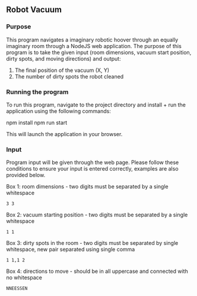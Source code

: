 ## Robot Vacuum

### Purpose
This program navigates a imaginary robotic hoover through an equally imaginary room through a NodeJS web application.
The purpose of this program is to take the given input (room dimensions, vacuum start position, dirty spots, and moving directions) and output:
  
  1. The final position of the vacuum (X, Y)
  2. The number of dirty spots the robot cleaned

### Running the program
To run this program, navigate to the project directory and install + run the application using the following commands:

npm install
npm run start

This will launch the application in your browser.

### Input
Program input will be given through the web page. Please follow these conditions to ensure your input is entered correctly, examples are also provided below.

  Box 1: room dimensions - two digits must be separated by a single whitespace
  ```
  3 3
  ```
 
 Box 2: vacuum starting position - two digits must be separated by a single whitespace
  ```
  1 1
  ```
 
 Box 3: dirty spots in the room - two digits must be separated by single whitespace, new pair separated using single comma
  ```
  1 1,1 2
  ```
  
  Box 4: directions to move - should be in all uppercase and connected with no whitespace
  ```
  NNEESSEN
  ```
  

